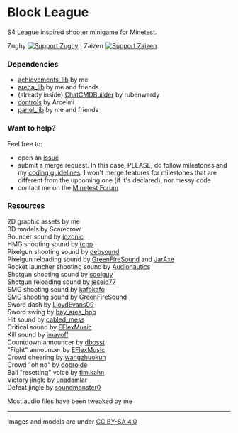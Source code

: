 # Block League

S4 League inspired shooter minigame for Minetest.

Zughy <a href="https://liberapay.com/Zughy/"><img src="https://i.imgur.com/4B2PxjP.png" alt="Support Zughy"/></a> | Zaizen <a href="https://liberapay.com/_Zaizen_/"><img src="https://i.imgur.com/4B2PxjP.png" alt="Support Zaizen"/></a>  

### Dependencies
* [achievements_lib](https://gitlab.com/zughy-friends-minetest/achievements_lib) by me
* [arena_lib](https://gitlab.com/zughy-friends-minetest/arena_lib/) by me and friends
* (already inside) [ChatCMDBuilder](https://github.com/rubenwardy/ChatCmdBuilder/) by rubenwardy
* [controls](https://github.com/Arcelmi/minetest-controls) by Arcelmi
* [panel_lib](https://gitlab.com/zughy-friends-minetest/panel_lib) by me and friends

### Want to help?
Feel free to:
* open an [issue](https://gitlab.com/zughy-friends-minetest/block_league/-/issues)
* submit a merge request. In this case, PLEASE, do follow milestones and my [coding guidelines](https://cryptpad.fr/pad/#/2/pad/view/-l75iHl3x54py20u2Y5OSAX4iruQBdeQXcO7PGTtGew/embed/). I won't merge features for milestones that are different from the upcoming one (if it's declared), nor messy code
* contact me on the [Minetest Forum](https://forum.minetest.net/memberlist.php?mode=viewprofile&u=26472)

### Resources
2D graphic assets by me  
3D models by Scarecrow  
Bouncer sound by [iozonic](https://freesound.org/people/iozonic/sounds/380763/)  
HMG shooting sound by [tcpp](https://freesound.org/people/tcpp/sounds/105025/)  
Pixelgun shooting sound by [debsound](https://freesound.org/people/debsound/sounds/339169/)  
Pixelgun reloading sound by [GreenFireSound](https://freesound.org/people/GreenFireSound/sounds/484113/) and [JarAxe](https://freesound.org/people/JarAxe/sounds/205969/)  
Rocket launcher shooting sound by [Audionautics](https://freesound.org/people/Audionautics/sounds/171655/)  
Shotgun shooting sound by [coolguy](https://freesound.org/people/coolguy244e/sounds/266977/)  
Shotgun reloading sound by [jeseid77](https://freesound.org/people/jeseid77/sounds/86246/)  
SMG shooting sound by [kafokafo](https://freesound.org/people/kafokafo/sounds/128229/)  
SMG shooting sound by [GreenFireSound](https://freesound.org/people/GreenFireSound/sounds/484113/)  
Sword dash by [LloydEvans09](https://freesound.org/people/LloydEvans09/sounds/185849/)  
Sword swing by [bay_area_bob](https://freesound.org/people/bay_area_bob/sounds/541996/)  
Hit sound by [cabled_mess](https://freesound.org/people/cabled_mess/sounds/350926/)  
Critical sound by [EFlexMusic](https://freesound.org/people/EFlexMusic/sounds/418324/)  
Kill sound by [jmayoff](https://freesound.org/people/jmayoff/sounds/255156/)  
Countdown announcer by [dbosst](https://freesound.org/people/dbosst/sounds/464145/)  
"Fight" announcer by [EFlexMusic](https://freesound.org/people/EFlexMusic/)  
Crowd cheering by [wangzhuokun](https://freesound.org/people/wangzhuokun/sounds/442583/)  
Crowd "oh no" by [dobroide](https://freesound.org/people/dobroide/sounds/35034/)  
Ball "resetting" voice by [tim.kahn](https://freesound.org/people/tim.kahn/sounds/107546/)  
Victory jingle by [unadamlar](https://freesound.org/people/unadamlar/sounds/341985/)  
Defeat jingle by [soundmonster0](https://freesound.org/people/soundmonster0/sounds/533925/)

Most audio files have been tweaked by me

---

Images and models are under [CC BY-SA 4.0](https://creativecommons.org/licenses/by-sa/4.0/)
